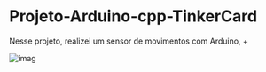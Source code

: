 # Projeto-Arduino-cpp-TinkerCard

  Nesse projeto, realizei um sensor de movimentos com Arduino, + 
  
![imag](https://github.com/user-attachments/assets/a318b6ee-bb10-40b8-add4-95fb8471fec1)
